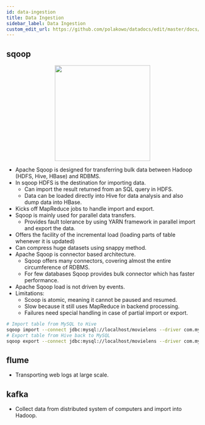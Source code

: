 ```yaml
---
id: data-ingestion
title: Data Ingestion
sidebar_label: Data Ingestion
custom_edit_url: https://github.com/polakowo/datadocs/edit/master/docs/big-data/data-ingestion.md
---
```


## sqoop

<center><img width=250 src="/datadocs/assets/sqoop-intro-pic-e1530647597717.png"/></center>

- Apache Sqoop is designed for transferring bulk data between Hadoop (HDFS, Hive, HBase) and RDBMS.
- In sqoop HDFS is the destination for importing data.
    - Can import the result returned from an SQL query in HDFS.
    - Data can be loaded directly into Hive for data analysis and also dump data into HBase.
- Kicks off MapReduce jobs to handle import and export.
- Sqoop is mainly used for parallel data transfers.
    - Provides fault tolerance by using YARN framework in parallel import and export the data.
- Offers the facility of the incremental load (loading parts of table whenever it is updated)
- Can compress huge datasets using snappy method.
- Apache Sqoop is connector based architecture.
    - Sqoop offers many connectors, covering almost the entire circumference of RDBMS.
    - For few databases Sqoop provides bulk connector which has faster performance.
- Apache Sqoop load is not driven by events.
- Limitations:
    - Scoop is atomic, meaning it cannot be paused and resumed.
    - Slow because it still uses MapReduce in backend processing.
    - Failures need special handling in case of partial import or export.

```bash
# Import table from MySQL to Hive
sqoop import --connect jdbc:mysql://localhost/movielens --driver com.mysql.jdbc.Driver --table movies --hive-import
# Export table from Hive back to MySQL
sqoop export --connect jdbc:mysql://localhost/movielens --driver com.mysql.jdbc.Driver --table movies --export-dir /apps/hive/warehouse/movies --input-fields-terminated-by '\0001'
```

## flume

- Transporting web logs at large scale.

## kafka

- Collect data from distributed system of computers and import into Hadoop.